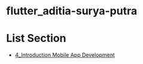 # flutter_aditia-surya-putra
# List Section

- [4_Introduction Mobile App Development](https://github.com/surput06/flutter_aditia-surya-putra/tree/main/4_Introduction%20Mobile%20App%20Development)
